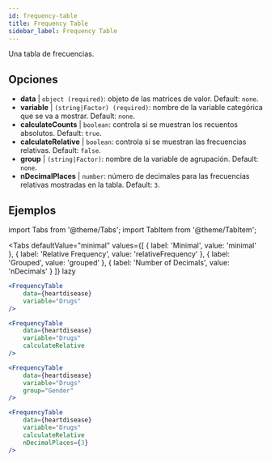 ```yaml
---
id: frequency-table
title: Frequency Table
sidebar_label: Frequency Table
---
```


Una tabla de frecuencias.

## Opciones

* __data__ | `object (required)`: objeto de las matrices de valor. Default: `none`.
* __variable__ | `(string|Factor) (required)`: nombre de la variable categórica que se va a mostrar. Default: `none`.
* __calculateCounts__ | `boolean`: controla si se muestran los recuentos absolutos. Default: `true`.
* __calculateRelative__ | `boolean`: controla si se muestran las frecuencias relativas. Default: `false`.
* __group__ | `(string|Factor)`: nombre de la variable de agrupación. Default: `none`.
* __nDecimalPlaces__ | `number`: número de decimales para las frecuencias relativas mostradas en la tabla. Default: `3`.


## Ejemplos

import Tabs from '@theme/Tabs';
import TabItem from '@theme/TabItem';

<Tabs
    defaultValue="minimal"
    values={[
        { label: 'Minimal', value: 'minimal' },
        { label: 'Relative Frequency', value: 'relativeFrequency' },
        { label: 'Grouped', value: 'grouped' },
        { label: 'Number of Decimals', value: 'nDecimals' }
    ]}
    lazy
>

<TabItem value="minimal">

```jsx live
<FrequencyTable
    data={heartdisease} 
    variable="Drugs"
/>
```
</TabItem>

<TabItem value="relativeFrequency">

```jsx live
<FrequencyTable
    data={heartdisease} 
    variable="Drugs"
    calculateRelative
/>
```
</TabItem>

<TabItem value="grouped">

```jsx live
<FrequencyTable
    data={heartdisease} 
    variable="Drugs"
    group="Gender"
/>
```
</TabItem>

<TabItem value="nDecimals">

```jsx live
<FrequencyTable
    data={heartdisease} 
    variable="Drugs"
    calculateRelative 
    nDecimalPlaces={3}
/>
```

</TabItem>
